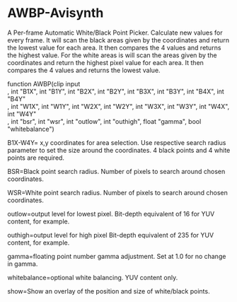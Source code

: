 # AWBP-Avisynth
A Per-frame Automatic White/Black Point Picker. Calculate new values for every frame.
It will scan the black areas given by the coordinates and return the lowest value for each area. It then compares the 4 values and returns the highest value.
For the white areas is will scan the areas given by the coordinates and return the highest pixel value for each area. It then compares the 4 values and returns the lowest value.

function AWBP(clip input\
, int "B1X", int "B1Y", int "B2X", int "B2Y", int "B3X", int "B3Y", int "B4X", int "B4Y"\
, int "W1X", int "W1Y", int "W2X", int "W2Y", int "W3X", int "W3Y", int "W4X", int "W4Y"\
, int "bsr", int "wsr", int "outlow", int "outhigh", float "gamma", bool "whitebalance")

B1X-W4Y= x,y coordinates for area selection.
Use respective search radius parameter to set the size around the coordinates.
4 black points and 4 white points are required.

BSR=Black point search radius. Number of pixels to search around chosen coordinates.

WSR=White point search radius. Number of pixels to search around chosen coordinates.

outlow=output level for lowest pixel. Bit-depth equivalent of 16 for YUV content, for example.

outhigh=output level for high pixel Bit-depth equivalent of 235 for YUV content, for example.

gamma=floating point number gamma adjustment. Set at 1.0 for no change in gamma.

whitebalance=optional white balancing. YUV content only.

show=Show an overlay of the position and size of white/black points.
